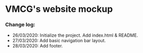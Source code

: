 # VMCG's website mockup

### Change log:
- 26/03/2020: Initialize the project. Add index.html & README.
- 27/03/2020: Add basic navigation bar layout.
- 28/03/2020: Add footer.